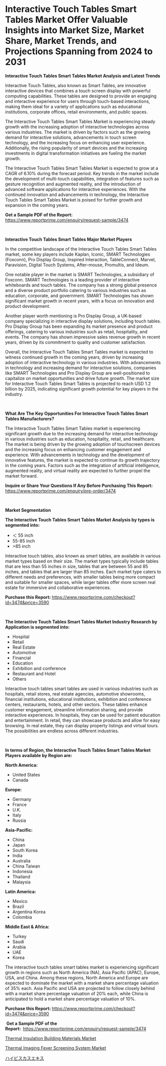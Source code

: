 <p><h1>Interactive Touch Tables Smart Tables Market Offer Valuable Insights into Market Size, Market Share, Market Trends, and Projections Spanning from 2024 to 2031</h1></p><p><strong>Interactive Touch Tables Smart Tables Market Analysis and Latest Trends</strong></p>
<p><p>Interactive Touch Tables, also known as Smart Tables, are innovative interactive devices that combines a touch screen display with powerful computing capabilities. These tables are designed to provide an engaging and interactive experience for users through touch-based interactions, making them ideal for a variety of applications such as educational institutions, corporate offices, retail environments, and public spaces.</p><p>The Interactive Touch Tables Smart Tables Market is experiencing steady growth with the increasing adoption of interactive technologies across various industries. The market is driven by factors such as the growing demand for interactive solutions, advancements in touch screen technology, and the increasing focus on enhancing user experience. Additionally, the rising popularity of smart devices and the increasing investments in digital transformation initiatives are fueling the market growth.</p><p>The Interactive Touch Tables Smart Tables Market is expected to grow at a CAGR of 6.10% during the forecast period. Key trends in the market include the development of multi-touch capabilities, integration of features such as gesture recognition and augmented reality, and the introduction of advanced software applications for interactive experiences. With the continued innovation and advancements in technology, the Interactive Touch Tables Smart Tables Market is poised for further growth and expansion in the coming years.</p></p>
<p><strong>Get a Sample PDF of the Report:&nbsp;</strong> <a href="https://www.reportprime.com/enquiry/request-sample/3474">https://www.reportprime.com/enquiry/request-sample/3474</a></p>
<p>&nbsp;</p>
<p><strong>Interactive Touch Tables Smart Tables Major Market Players</strong></p>
<p><p>In the competitive landscape of the Interactive Touch Tables Smart Tables market, some key players include Kaplan, Iconic, SMART Technologies (Foxconn), Pro Display Group, Inspired Interaction, TableConnect, Marvel, Paravision, Digital Touch Systems, After-mouse, Promultis, and Ideum.</p><p>One notable player in the market is SMART Technologies, a subsidiary of Foxconn. SMART Technologies is a leading provider of interactive whiteboards and touch tables. The company has a strong global presence and a diverse product portfolio catering to various industries such as education, corporate, and government. SMART Technologies has shown significant market growth in recent years, with a focus on innovation and product development.</p><p>Another player worth mentioning is Pro Display Group, a UK-based company specializing in interactive display solutions, including touch tables. Pro Display Group has been expanding its market presence and product offerings, catering to various industries such as retail, hospitality, and events. The company has shown impressive sales revenue growth in recent years, driven by its commitment to quality and customer satisfaction.</p><p>Overall, the Interactive Touch Tables Smart Tables market is expected to witness continued growth in the coming years, driven by increasing adoption of interactive technology in various industries. With advancements in technology and increasing demand for interactive solutions, companies like SMART Technologies and Pro Display Group are well-positioned to capitalize on market opportunities and drive future growth. The market size for Interactive Touch Tables Smart Tables is projected to reach USD 1.2 billion by 2025, indicating significant growth potential for key players in the industry.</p></p>
<p>&nbsp;</p>
<p><strong>What Are The Key Opportunities For Interactive Touch Tables Smart Tables Manufacturers?</strong></p>
<p><p>The Interactive Touch Tables Smart Tables market is experiencing significant growth due to the increasing demand for interactive technology in various industries such as education, hospitality, retail, and healthcare. The market is being driven by the growing adoption of touchscreen devices and the increasing focus on enhancing customer engagement and experience. With advancements in technology and the development of innovative features, the market is expected to continue its growth trajectory in the coming years. Factors such as the integration of artificial intelligence, augmented reality, and virtual reality are expected to further propel the market forward.</p></p>
<p><strong>Inquire or Share Your Questions If Any Before Purchasing This Report:</strong> <a href="https://www.reportprime.com/enquiry/pre-order/3474">https://www.reportprime.com/enquiry/pre-order/3474</a></p>
<p>&nbsp;</p>
<p><strong>Market Segmentation</strong></p>
<p><strong>The Interactive Touch Tables Smart Tables Market Analysis by types is segmented into:</strong></p>
<p><ul><li>＜ 55 inch</li><li>55-85 inch</li><li>>85 inch</li></ul></p>
<p><p>Interactive touch tables, also known as smart tables, are available in various market types based on their size. The market types typically include tables that are less than 55 inches in size, tables that are between 55 and 85 inches, and tables that are larger than 85 inches. Each market type caters to different needs and preferences, with smaller tables being more compact and suitable for smaller spaces, while larger tables offer more screen real estate for immersive and collaborative experiences.</p></p>
<p><strong>Purchase this Report:&nbsp;</strong><a href="https://www.reportprime.com/checkout?id=3474&price=3590">https://www.reportprime.com/checkout?id=3474&price=3590</a></p>
<p>&nbsp;</p>
<p><strong>The Interactive Touch Tables Smart Tables Market Industry Research by Application is segmented into:</strong></p>
<p><ul><li>Hospital</li><li>Retail</li><li>Real Estate</li><li>Automotive</li><li>Financial</li><li>Education</li><li>Exhibition and conference</li><li>Restaurant and Hotel</li><li>Others</li></ul></p>
<p><p>Interactive touch tables smart tables are used in various industries such as hospitals, retail stores, real estate agencies, automotive showrooms, financial institutions, educational institutions, exhibition and conference centers, restaurants, hotels, and other sectors. These tables enhance customer engagement, streamline information sharing, and provide interactive experiences. In hospitals, they can be used for patient education and entertainment. In retail, they can showcase products and allow for easy browsing. In real estate, they can display property listings and virtual tours. The possibilities are endless across different industries.</p></p>
<p>&nbsp;</p>
<p><strong>In terms of Region, the Interactive Touch Tables Smart Tables Market Players available by Region are:</strong></p>
<p>
    <p> <strong> North America: </strong>
        <ul>
            <li>United States</li>
            <li>Canada</li>
        </ul>
        </p> 
    <p> <strong> Europe: </strong>
        <ul>
            <li>Germany</li>
            <li>France</li>
            <li>U.K.</li>
            <li>Italy</li>
            <li>Russia</li>
        </ul>
        </p> 
    <p> <strong> Asia-Pacific: </strong>
        <ul>
            <li>China</li>
            <li>Japan</li>
            <li>South Korea</li>
            <li>India</li>
            <li>Australia</li>
            <li>China Taiwan</li>
            <li>Indonesia</li>
            <li>Thailand</li>
            <li>Malaysia</li>
        </ul>
        </p> 
    <p> <strong> Latin America: </strong>
        <ul>
            <li>Mexico</li>
            <li>Brazil</li>
            <li>Argentina Korea</li>
            <li>Colombia</li>
        </ul>
        </p> 
    <p> <strong> Middle East & Africa: </strong>
        <ul>
            <li>Turkey</li>
            <li>Saudi</li>
            <li>Arabia</li>
            <li>UAE</li>
            <li>Korea</li>
        </ul>
    </p>
    </p>
<p><p>The interactive touch tables smart tables market is experiencing significant growth in regions such as North America (NA), Asia Pacific (APAC), Europe, USA, and China. Among these regions, North America and Europe are expected to dominate the market with a market share percentage valuation of 35% each. Asia Pacific and USA are projected to follow closely behind with a market share percentage valuation of 20% each, while China is anticipated to hold a market share percentage valuation of 10%.</p></p>
<p><strong>Purchase this Report: </strong><a href="https://www.reportprime.com/checkout?id=3474&price=3590">https://www.reportprime.com/checkout?id=3474&price=3590</a></p>
<p>&nbsp;<strong>Get a Sample PDF of the Report:&nbsp;&nbsp;</strong><a href="https://www.reportprime.com/enquiry/request-sample/3474">https://www.reportprime.com/enquiry/request-sample/3474</a></p>
<p><strong></strong></p>
<p><p><a href="https://confirmed-shield-e13.notion.site/Thermal-Insulation-Building-Materials-Market-Analysis-and-Market-Size-Global-Industry-Overview-Mar-63069135673141b497f7af289758a5d5">Thermal Insulation Building Materials Market</a></p><p><a href="https://github.com/ChiragRP21/Market-Research-Report-List-4/blob/main/thermal-imaging-fever-screening-system-market.md">Thermal Imaging Fever Screening System Market</a></p><p><a href="https://github.com/xemfu2379520/Market-Research-Report-List-1/blob/main/293283714381.md">ハイビスカスエキス</a></p></p>